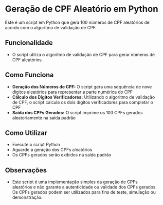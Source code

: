 
# Geração de CPF Aleatório em Python

Este é um script em Python que gera 100 números de CPF aleatórios de acordo com o algoritmo de validação de CPF.

## Funcionalidade

- O script utiliza o algoritmo de validação de CPF para gerar números de CPF aleatórios.

## Como Funciona

- **Geração dos Números de CPF:** O script gera uma sequência de nove dígitos aleatórios para representar a parte numérica do CPF
- **Cálculo dos Dígitos Verificadores:** Utilizando o algoritmo de validação de CPF, o script calcula os dois dígitos verificadores para completar o CPF
-  **Saída dos CPFs Gerados:** O script imprime os 100 CPFs gerados aleatoriamente na saída padrão
## Como Utilizar

- Execute o script Python
- Aguarde a geração dos CPFs aleatórios
- Os CPFs gerados serão exibidos na saída padrão

## Observações
- Este script é uma implementação simples da geração de CPFs aleatórios e não garante a autenticidade ou validade dos CPFs gerados. Os CPFs gerados podem ser utilizados para fins de teste, simulação ou demonstração.
